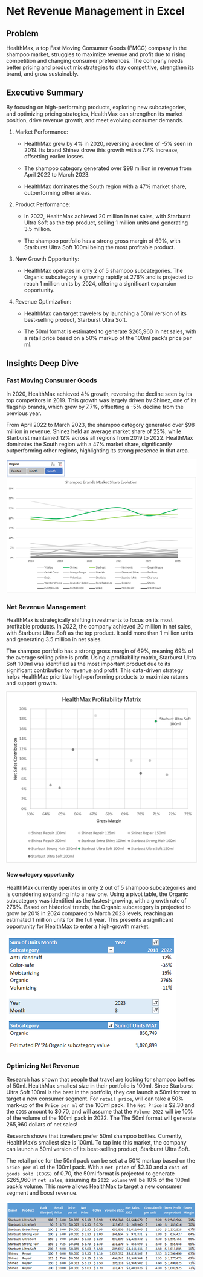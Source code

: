 # Net Revenue Management in Excel

## Problem

HealthMax, a top Fast Moving Consumer Goods (FMCG) company in the shampoo market, struggles to maximize revenue and profit due to rising competition and changing consumer preferences. The company needs better pricing and product mix strategies to stay competitive, strengthen its brand, and grow sustainably.

## Executive Summary

By focusing on high-performing products, exploring new subcategories, and optimizing pricing strategies, HealthMax can strengthen its market position, drive revenue growth, and meet evolving consumer demands.

1. Market Performance:

    - HealthMax grew by 4% in 2020, reversing a decline of -5% seen in 2019. Its brand Shinez drove this growth with a 7.7% increase, offsetting earlier losses.

    - The shampoo category generated over $98 million in revenue from April 2022 to March 2023.

    - HealthMax dominates the South region with a 47% market share, outperforming other areas.

2. Product Performance:

    - In 2022, HealthMax achieved  20 million in net sales, with Starburst Ultra Soft as the top product, selling 1 million units and generating 3.5 million.

    - The shampoo portfolio has a strong gross margin of 69%, with Starburst Ultra Soft 100ml being the most profitable product.

3. New Growth Opportunity:

   - HealthMax operates in only 2 of 5 shampoo subcategories. The Organic subcategory is growing rapidly at 276% and is projected to reach 1 million units by 2024, offering a significant expansion opportunity.

4. Revenue Optimization:

    - HealthMax can target travelers by launching a 50ml version of its best-selling product, Starburst Ultra Soft.

    - The 50ml format is estimated to generate $265,960 in net sales, with a retail price based on a 50% markup of the 100ml pack’s price per ml.

## Insights Deep Dive

### Fast Moving Consumer Goods

In 2020, HealthMax achieved 4% growth, reversing the decline seen by its top competitors in 2019. This growth was largely driven by Shinez, one of its flagship brands, which grew by 7.7%, offsetting a -5% decline from the previous year.

From April 2022 to March 2023, the shampoo category generated over $98 million in revenue. Shinez held an average market share of 22%, while Starburst maintained 12% across all regions from 2019 to 2022. HealthMax dominates the South region with a 47% market share, significantly outperforming other regions, highlighting its strong presence in that area.

![image](Images/markert_share.png)

### Net Revenue Management

HealthMax is strategically shifting investments to focus on its most profitable products. In 2022, the company achieved  20 million in net sales, with Starburst Ultra Soft as the top product. It sold more than 1 million units and generating 3.5 million in net sales.

The shampoo portfolio has a strong gross margin of 69%, meaning 69% of the average selling price is profit. Using a profitability matrix, Starburst Ultra Soft 100ml was identified as the most important product due to its significant contribution to revenue and profit. This data-driven strategy helps HealthMax prioritize high-performing products to maximize returns and support growth.

![image](Images/healthmax_profitability_matrix.jpg)

#### New category opportunity

HealthMax currently operates in only 2 out of 5 shampoo subcategories and is considering expanding into a new one. Using a pivot table, the Organic subcategory was identified as the fastest-growing, with a growth rate of 276%. Based on historical trends, the Organic subcategory is projected to grow by 20% in 2024 compared to March 2023 levels, reaching an estimated 1 million units for the full year. This presents a significant opportunity for HealthMax to enter a high-growth market.

![alt text](Images/subcategory.png)

### Optimizing Net Revenue

Research has shown that people that travel are looking for shampoo bottles of 50ml. HealthMax smallest size in their portfolio is 100ml. Since Starburst Ultra Soft 100ml is the best in the portfolio, they can launch a 50ml format to target a new consumer segment. For `retail price`, will can take a 50% mark-up of the `Price per ml` of the 100ml pack. The `Net Price` is $2.30 and the `COGS` amount to $0.70, and will assume that the `Volume 2022` will be 10% of the volume of the 100ml pack in 2022. The The 50ml format will generate 265,960 dollars of net sales!

Research shows that travelers prefer 50ml shampoo bottles. Currently, HealthMax’s smallest size is 100ml. To tap into this market, the company can launch a 50ml version of its best-selling product, Starburst Ultra Soft.

The retail price for the 50ml pack can be set at a 50% markup based on the `price per ml` of the 100ml pack. With a `net price` of $2.30 and a `cost of goods sold (COGS)` of 0.70, the 50ml format is projected to generate $265,960 in `net sales`, assuming its `2022 volume` will be 10% of the 100ml pack’s volume. This move allows HealthMax to target a new consumer segment and boost revenue.

![alt text](Images/revenue_optimizing.png)
